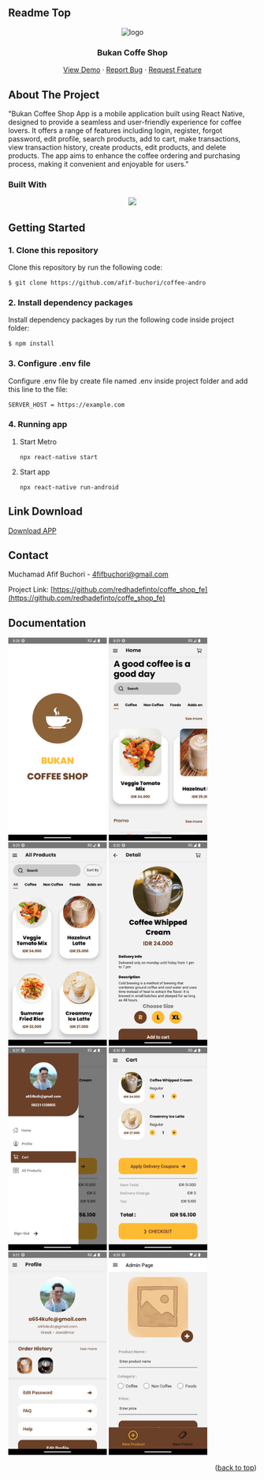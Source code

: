 ## Readme Top

<div align="center">
<img width="50" src="./src/assets/icons/ico-logo.png" alt="logo">
<h3 align="center">Bukan Coffe Shop</h3>

  <p align="center">
    <a href="https://drive.google.com/file/d/1oHRKyrKlOM7OarJf2z2f59Ir4IySjtiH/view?usp=share_link">View Demo</a>
    ·
    <a href="https://github.com/afif-buchori/coffee-andro/issues">Report Bug</a>
    ·
    <a href="https://github.com/afif-buchori/coffee-andro/pulls">Request Feature</a>
  </p>
</div>

<!-- TABLE OF CONTENTS -->
<!-- <details>
  <summary>Table of Contents</summary>
  <ol>
    <li>
      <a href="#about-the-project">About The Project</a>
      <ul>
        <li><a href="#built-with">Built With</a></li>
      </ul>
    </li>
    <li>
      <a href="#getting-started">Getting Started</a>
    </li>
    <li><a href="#Link-Download">Link Download</a></li>
    <li><a href="#usage">Usage</a></li>
    <li><a href="#contact">Contact</a></li>
    <li><a href="#acknowledgments">Acknowledgments</a></li>
    <li><a href="#Documentation">Documentation</a></li>
    <li><a href="#Contributor">Contributor</a></li>
  </ol>
</details> -->

<!-- ABOUT THE PROJECT -->

## About The Project

<!-- ![Product Name Screen Shot][product-screenshot] -->
<!-- <img width="900" src="./public/index.png" alt="display-documentation"> -->

"Bukan Coffee Shop App is a mobile application built using React Native, designed to provide a seamless and user-friendly experience for coffee lovers. It offers a range of features including login, register, forgot password, edit profile, search products, add to cart, make transactions, view transaction history, create products, edit products, and delete products. The app aims to enhance the coffee ordering and purchasing process, making it convenient and enjoyable for users."

### Built With

<p align="center">
  <a href="https://skillicons.dev">
    <img src="https://skillicons.dev/icons?i=react,css,redux,babel,firebase" />
  </a>
</p>

<!-- GETTING STARTED -->

## Getting Started

### 1. Clone this repository

Clone this repository by run the following code:

```
$ git clone https://github.com/afif-buchori/coffee-andro

```

### 2. Install dependency packages

Install dependency packages by run the following code inside project folder:

```
$ npm install
```

### 3. Configure .env file

Configure .env file by create file named .env inside project folder and add this line to the file:

```
SERVER_HOST = https://example.com

```

### 4. Running app

1.  Start Metro

    ```
    npx react-native start
    ```

2.  Start app

    ```
    npx react-native run-android
    ```

## Link Download

[Download APP](https://drive.google.com/file/d/1oHRKyrKlOM7OarJf2z2f59Ir4IySjtiH/view?usp=share_link)

<!-- USAGE EXAMPLES -->

<!-- CONTACT -->

## Contact

Muchamad Afif Buchori - 4fifbuchori@gmail.com

Project Link: [https://github.com/redhadefinto/coffe_shop_fe](https://github.com/redhadefinto/coffe_shop_fe)

## Documentation

<!-- <img width="500" src="./public/landing-page.png" alt="Landing page">
<img width="500" src="./public/login-page.png" alt="Landing page">
<img width="500" src="./public/profile-page.png" alt="Landing page">
<img width="500" src="./public/product-page.png" alt="Landing page">
<img width="500" src="./public/order-page.png" alt="Landing page"> -->
<!-- <p>DEVELOPMENT</p> -->
<div>
<img width="200" src="./src/assets/screencapture/splash-screen.png" alt="splash-screen">
<img width="200" src="./src/assets/screencapture/home-screen.png" alt="home-screen">
<img width="200" src="./src/assets/screencapture/all-products.png" alt="products-screen">
<img width="200" src="./src/assets/screencapture/product-details.png" alt="product-details-screen">
</div>
<div>
<img width="200" src="./src/assets/screencapture/drawer-menu.png" alt="drawer-menu">
<img width="200" src="./src/assets/screencapture/cart-screen.png" alt="cart-screen">
<img width="200" src="./src/assets/screencapture/profile-screen.png" alt="profile-screen">
<img width="200" src="./src/assets/screencapture/admin-screen.png" alt="admin-screen">
</div>

<p align="right">(<a href="#readme-top">back to top</a>)</p>

<!-- Contributor -->

<!-- ## Contributor

  <table>
    <tr>
      <td >
        <a href="https://github.com/afif-buchori">
          <img width="100" src="https://avatars.githubusercontent.com/u/66767762?s=400&u=00ad08bd394a1ba0fe65d9b61cbef4245df96fb4&v=4" alt=""><br/>
          <center><sub><b>M. Afif Buchori</b></sub></center>
        </a>
        </td>
    </tr>
  </table>
<h1 align="center"> THANK FOR YOUR ATTENTION </h1> -->

<!-- MARKDOWN LINKS & IMAGES -->
<!-- https://www.markdownguide.org/basic-syntax/#reference-style-links -->

<!-- [product-screenshot]: index.png -->

<!-- [Next.js]: https://img.shields.io/badge/next.js-000000?style=for-the-badge&logo=nextdotjs&logoColor=white
[Next-url]: https://nextjs.org/
[React.js]: https://img.shields.io/badge/React-20232A?style=for-the-badge&logo=react&logoColor=61DAFB
[React-url]: https://reactnative.dev/
[Redux]: https://img.shields.io/badge/redux-%23593d88.svg?style=for-the-badge&logo=redux&logoColor=white
[Redux-url]: https://redux.js.org/ -->
